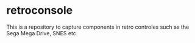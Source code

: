 # retroconsole

This is a repository to capture  components in retro controles such as the Sega Mega Drive, SNES etc

